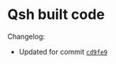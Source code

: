 # Qsh built code
Changelog:
- Updated for commit [`cd9fe9`](https://github.com/nearlySplat/qsh/commit/cd9fe9137b84d2d567d95299a065b932a7e7c787)
